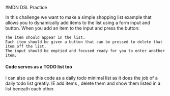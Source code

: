 #MDN DSL Practice

In this challenge we want to make a simple shopping list example that 
allows you to dynamically add items to the list using a form input and 
button. When you add an item to the input and press the button:

    The item should appear in the list.
    Each item should be given a button that can be pressed to delete that item off the list.
    The input should be emptied and focused ready for you to enter another item.

#### Code serves as a TODO list too 
I can also use this code as a daily todo minimal list
as it does the job of a daily todo list greatly.
IE add items , delete them and show them listed in a list beneath
each other.
